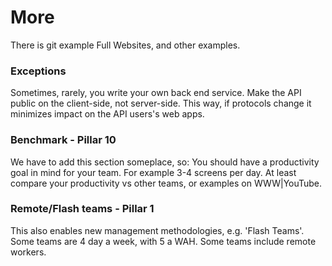 
# More

There is git example Full Websites, and other examples.

### Exceptions 

Sometimes, rarely, you write your own back end service.
Make the API public on the client-side, not server-side. This way, if protocols change it minimizes impact on the API users's web apps.

### Benchmark - Pillar 10

We have to add this section someplace, so:
You should have a productivity goal in mind for your team. For example 3-4 screens per day. At least compare your productivity vs other teams, or examples on WWW|YouTube.


### Remote/Flash teams - Pillar 1

This also enables new management methodologies, e.g. 'Flash Teams'. Some teams are 4 day a week, with 5 a WAH. Some teams include remote workers.


